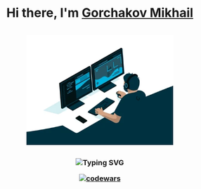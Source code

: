 
<h1 align="center">Hi there, I'm <a href="https://github.com/MikDeviOps" target="_blank">Gorchakov Mikhail</a><br><br>
<img src="https://raw.githubusercontent.com/MikDeviOps/MikDeviOps/refs/heads/Master/giphy.webp" height="250"/</h1>
<br>
<h3 align="center"href="https://git.io/typing-svg"><img src="https://readme-typing-svg.demolab.com?font=Fira+Code&pause=1000&center=true&width=435&lines=Backend+Python+Developer" alt="Typing SVG" /></a>

[![codewars](https://www.codewars.com/users/MikDeviOps/badges/large)](https://www.codewars.com/users/MikDeviOps) 
</h3>

